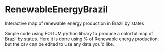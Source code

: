 # RenewableEnergyBrazil
Interactive map of renewable energy production in Brazil by states

Simple code using FOLIUM python library to produce a colorful map of Brazil by states.
Here it is done using % of Renewable energy production, but the csv can be edited to use any data you'd like.
